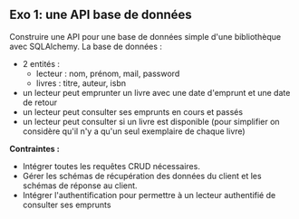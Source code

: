 ## Exo 1: une API base de données

Construire une API pour une base de données simple d'une bibliothèque avec SQLAlchemy.
La base de données :
- 2 entités :
    - lecteur : nom, prénom, mail, password
    - livres : titre, auteur, isbn
- un lecteur peut emprunter un livre avec une date d'emprunt et une date de retour
- un lecteur peut consulter ses emprunts en cours et passés
- un lecteur peut consulter si un livre est disponible (pour simplifier on considère qu'il n'y a qu'un seul exemplaire de chaque livre)

**Contraintes :**
- Intégrer toutes les requêtes CRUD nécessaires.
- Gérer les schémas de récupération des données du client et les schémas de réponse au client.
- Intégrer l'authentification pour permettre à un lecteur authentifié de consulter ses emprunts



